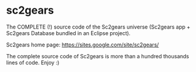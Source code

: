 # sc2gears

The COMPLETE (!) source code of the Sc2gears universe (Sc2gears app + Sc2gears Database bundled in an Eclipse project).

Sc2gears home page: https://sites.google.com/site/sc2gears/

The complete source code of Sc2gears is more than a hundred thousands lines of code. Enjoy :)
